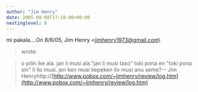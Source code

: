 ```yaml
---
author: "Jim Henry"
date: 2005-08-08T17:18:00+00:00
nestinglevel: 0
---
```

mi pakala....On 8/8/05, Jim Henry <[jimhenry1973@gmail.com](mailto://jimhenry1973@gmail.com)\
> wrote:

> o pilin ike ala. jan li musi ala."jan li musi taso"
> toki pona en "toki pona sin"
> li ilo musi. jen ken musi kepeken ilo musi anu seme?--
Jim Henryhttp://[http://www.pobox.com/~jimhenry/review/log.htm](http://www.pobox.com/~jimhenry/review/log.htm)